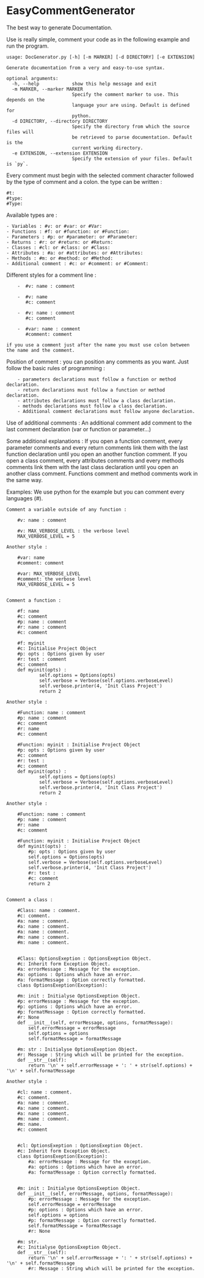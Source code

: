 EasyCommentGenerator
====================

The best way to generate Documentation.

Use is really simple, comment your code as in the following example and run the program.

```
usage: DocGenerator.py [-h] [-m MARKER] [-d DIRECTORY] [-e EXTENSION]

Generate documentation from a very and easy-to-use syntax.

optional arguments:
  -h, --help            show this help message and exit
  -m MARKER, --marker MARKER
                        Specify the comment marker to use. This depends on the
                        language your are using. Default is defined for
                        python.
  -d DIRECTORY, --directory DIRECTORY
                        Specify the directory from which the source files will
                        be retrieved to parse documentation. Default is the
                        current working directory.
  -e EXTENSION, --extension EXTENSION
                        Specify the extension of your files. Default is `py`.

```

Every comment must begin with the selected comment character followed by the type of comment and a colon.
the type can be written :

	#t:
	#type:
	#Type:


Available types are :

	- Variables : #v: or #var: or #Var:
	- Functions : #f: or #function: or #Function:
	- Parameters : #p: or #parameter: or #Parameter:
	- Returns : #r: or #return: or #Return:
	- Classes : #cl: or #class: or #Class:
	- Attributes : #a: or #attributes: or #Attributes:
	- Methods : #m: or #method: or #Method:
	- Additional comment : #c: or #comment: or #Comment:


Different styles for a comment line :

		-  #v: name : comment

		-  #v: name
		   #c: comment

		-  #v: name : comment
		   #c: comment

		-  #var: name : comment
		   #comment: comment

	if you use a comment just after the name you must use colon between the name and the comment.


Position of comment :
	you can position any comments as you want. Just follow the basic rules of programming :

		- parameters declarations must follow a function or method declaration.
		- return declarations must follow a function or method declaration.
		- attributes declarations must follow a class declaration.
		- methods declarations must follow a class declaration.
		- Additional comment declarations must follow anyone declaration.


Use of additional comments :
	An additional comment add comment to the last comment declaration (var or function or parameter...)


Some additional explanations :
	If you open a function comment, every parameter comments and every return comments link them with the last function declaration
	until you open an another function comment.
	If you open a class comment, every attributes comments and every methods comments link them with the last class declaration
	until you open an another class comment.
	Functions comment and method comments work in the same way.

Examples:
	We use python for the example but you can comment every languages (#).

	Comment a variable outside of any function :

		#v: name : comment

		#v: MAX_VERBOSE_LEVEL : the verbose level
		MAX_VERBOSE_LEVEL = 5

	Another style :

		#var: name
		#comment: comment

		#var: MAX_VERBOSE_LEVEL
		#comment: the verbose level
		MAX_VERBOSE_LEVEL = 5


	Comment a function :

		#f: name
		#c: comment
		#p: name : comment
		#r: name : comment
		#c: comment

		#f: myinit
		#c: Initialise Project Object
		#p: opts : Options given by user
		#r: test : comment
		#c: comment
		def myinit(opts) :
				self.options = Options(opts)
				self.verbose = Verbose(self.options.verboseLevel)
				self.verbose.printer(4, 'Init Class Project')
				return 2

	Another style :

		#Function: name : comment
		#p: name : comment
		#c: comment
		#r: name
		#c: comment

		#Function: myinit : Initialise Project Object
		#p: opts : Options given by user
		#c: comment
		#r: test :
		#c: comment
		def myinit(opts) :
				self.options = Options(opts)
				self.verbose = Verbose(self.options.verboseLevel)
				self.verbose.printer(4, 'Init Class Project')
				return 2

	Another style :

		#Function: name : comment
		#p: name : comment
		#r: name
		#c: comment

		#Function: myinit : Initialise Project Object
		def myinit(opts) :
			#p: opts : Options given by user
			self.options = Options(opts)
			self.verbose = Verbose(self.options.verboseLevel)
			self.verbose.printer(4, 'Init Class Project')
			#r: test :
			#c: comment
			return 2


	Comment a class :

		#Class: name : comment.
		#c: comment.
		#a: name : comment.
		#a: name : comment.
		#a: name : comment.
		#m: name : comment.
		#m: name : comment.


		#Class: OptionsExeption : OptionsExeption Object.
		#c: Inherit form Exception Object.
		#a: errorMessage : Message for the exception.
		#a: options : Options which have an error.
		#a: formatMessage : Option correctly formatted.
		class OptionsExeption(Exception):

		#m: init : Initialyse OptionsExeption Object.
		#p: errorMessage : Message for the exception.
		#p: options : Options which have an error.
		#p: formatMessage : Option correctly formatted.
		#r: None
		def __init__(self, errorMessage, options, formatMessage):
			self.errorMessage = errorMessage
			self.options = options
			self.formatMessage = formatMessage

		#m: str : Initialyse OptionsExeption Object.
		#r: Message : String which will be printed for the exception.
		def __str__(self):
			return '\n' + self.errorMessage + ': ' + str(self.options) + '\n' + self.formatMessage

	Another style :

		#cl: name : comment.
		#c: comment.
		#a: name : comment.
		#a: name : comment.
		#a: name : comment.
		#m: name : comment.
		#m: name.
		#c: comment


		#cl: OptionsExeption : OptionsExeption Object.
		#c: Inherit form Exception Object.
		class OptionsExeption(Exception):
			#a: errorMessage : Message for the exception.
			#a: options : Options which have an error.
			#a: formatMessage : Option correctly formatted.


		#m: init : Initialyse OptionsExeption Object.
		def __init__(self, errorMessage, options, formatMessage):
			#p: errorMessage : Message for the exception.
			self.errorMessage = errorMessage
			#p: options : Options which have an error.
			self.options = options
			#p: formatMessage : Option correctly formatted.
			self.formatMessage = formatMessage
			#r: None

		#m: str.
		#c: Initialyse OptionsExeption Object.
		def __str__(self):
			return '\n' + self.errorMessage + ': ' + str(self.options) + '\n' + self.formatMessage
			#r: Message : String which will be printed for the exception.



